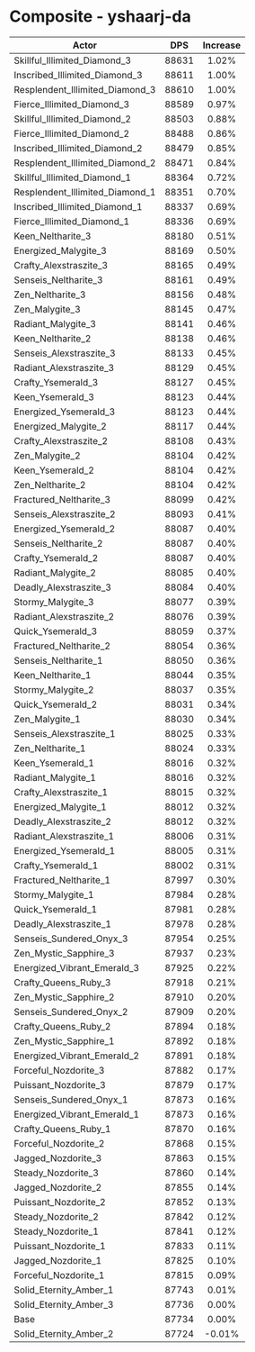 # Composite - yshaarj-da
| Actor | DPS | Increase |
|---|:---:|:---:|
|Skillful_Illimited_Diamond_3|88631|1.02%|
|Inscribed_Illimited_Diamond_3|88611|1.00%|
|Resplendent_Illimited_Diamond_3|88610|1.00%|
|Fierce_Illimited_Diamond_3|88589|0.97%|
|Skillful_Illimited_Diamond_2|88503|0.88%|
|Fierce_Illimited_Diamond_2|88488|0.86%|
|Inscribed_Illimited_Diamond_2|88479|0.85%|
|Resplendent_Illimited_Diamond_2|88471|0.84%|
|Skillful_Illimited_Diamond_1|88364|0.72%|
|Resplendent_Illimited_Diamond_1|88351|0.70%|
|Inscribed_Illimited_Diamond_1|88337|0.69%|
|Fierce_Illimited_Diamond_1|88336|0.69%|
|Keen_Neltharite_3|88180|0.51%|
|Energized_Malygite_3|88169|0.50%|
|Crafty_Alexstraszite_3|88165|0.49%|
|Senseis_Neltharite_3|88161|0.49%|
|Zen_Neltharite_3|88156|0.48%|
|Zen_Malygite_3|88145|0.47%|
|Radiant_Malygite_3|88141|0.46%|
|Keen_Neltharite_2|88138|0.46%|
|Senseis_Alexstraszite_3|88133|0.45%|
|Radiant_Alexstraszite_3|88129|0.45%|
|Crafty_Ysemerald_3|88127|0.45%|
|Keen_Ysemerald_3|88123|0.44%|
|Energized_Ysemerald_3|88123|0.44%|
|Energized_Malygite_2|88117|0.44%|
|Crafty_Alexstraszite_2|88108|0.43%|
|Zen_Malygite_2|88104|0.42%|
|Keen_Ysemerald_2|88104|0.42%|
|Zen_Neltharite_2|88104|0.42%|
|Fractured_Neltharite_3|88099|0.42%|
|Senseis_Alexstraszite_2|88093|0.41%|
|Energized_Ysemerald_2|88087|0.40%|
|Senseis_Neltharite_2|88087|0.40%|
|Crafty_Ysemerald_2|88087|0.40%|
|Radiant_Malygite_2|88085|0.40%|
|Deadly_Alexstraszite_3|88084|0.40%|
|Stormy_Malygite_3|88077|0.39%|
|Radiant_Alexstraszite_2|88076|0.39%|
|Quick_Ysemerald_3|88059|0.37%|
|Fractured_Neltharite_2|88054|0.36%|
|Senseis_Neltharite_1|88050|0.36%|
|Keen_Neltharite_1|88044|0.35%|
|Stormy_Malygite_2|88037|0.35%|
|Quick_Ysemerald_2|88031|0.34%|
|Zen_Malygite_1|88030|0.34%|
|Senseis_Alexstraszite_1|88025|0.33%|
|Zen_Neltharite_1|88024|0.33%|
|Keen_Ysemerald_1|88016|0.32%|
|Radiant_Malygite_1|88016|0.32%|
|Crafty_Alexstraszite_1|88015|0.32%|
|Energized_Malygite_1|88012|0.32%|
|Deadly_Alexstraszite_2|88012|0.32%|
|Radiant_Alexstraszite_1|88006|0.31%|
|Energized_Ysemerald_1|88005|0.31%|
|Crafty_Ysemerald_1|88002|0.31%|
|Fractured_Neltharite_1|87997|0.30%|
|Stormy_Malygite_1|87984|0.28%|
|Quick_Ysemerald_1|87981|0.28%|
|Deadly_Alexstraszite_1|87978|0.28%|
|Senseis_Sundered_Onyx_3|87954|0.25%|
|Zen_Mystic_Sapphire_3|87937|0.23%|
|Energized_Vibrant_Emerald_3|87925|0.22%|
|Crafty_Queens_Ruby_3|87918|0.21%|
|Zen_Mystic_Sapphire_2|87910|0.20%|
|Senseis_Sundered_Onyx_2|87909|0.20%|
|Crafty_Queens_Ruby_2|87894|0.18%|
|Zen_Mystic_Sapphire_1|87892|0.18%|
|Energized_Vibrant_Emerald_2|87891|0.18%|
|Forceful_Nozdorite_3|87882|0.17%|
|Puissant_Nozdorite_3|87879|0.17%|
|Senseis_Sundered_Onyx_1|87873|0.16%|
|Energized_Vibrant_Emerald_1|87873|0.16%|
|Crafty_Queens_Ruby_1|87870|0.16%|
|Forceful_Nozdorite_2|87868|0.15%|
|Jagged_Nozdorite_3|87863|0.15%|
|Steady_Nozdorite_3|87860|0.14%|
|Jagged_Nozdorite_2|87855|0.14%|
|Puissant_Nozdorite_2|87852|0.13%|
|Steady_Nozdorite_2|87842|0.12%|
|Steady_Nozdorite_1|87841|0.12%|
|Puissant_Nozdorite_1|87833|0.11%|
|Jagged_Nozdorite_1|87825|0.10%|
|Forceful_Nozdorite_1|87815|0.09%|
|Solid_Eternity_Amber_1|87743|0.01%|
|Solid_Eternity_Amber_3|87736|0.00%|
|Base|87734|0.00%|
|Solid_Eternity_Amber_2|87724|-0.01%|
